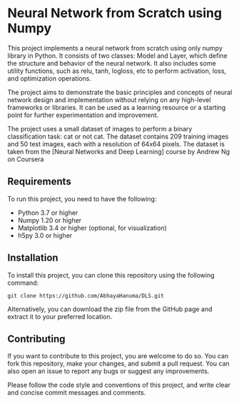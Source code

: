 # Neural Network from Scratch using Numpy

This project implements a neural network from scratch using only numpy library in Python. It consists of two classes: Model and Layer, which define the structure and behavior of the neural network. It also includes some utility functions, such as relu, tanh, logloss, etc to perform activation, loss, and optimization operations.

The project aims to demonstrate the basic principles and concepts of neural network design and implementation without relying on any high-level frameworks or libraries. It can be used as a learning resource or a starting point for further experimentation and improvement.

The project uses a small dataset of images to perform a binary classification task: cat or not cat. The dataset contains 209 training images and 50 test images, each with a resolution of 64x64 pixels. The dataset is taken from the [Neural Networks and Deep Learning] course by Andrew Ng on Coursera

## Requirements

To run this project, you need to have the following:

- Python 3.7 or higher
- Numpy 1.20 or higher
- Matplotlib 3.4 or higher (optional, for visualization)
- h5py 3.0 or higher

## Installation

To install this project, you can clone this repository using the following command:

`git clone https://github.com/AbhayaHanuma/DLS.git`

Alternatively, you can download the zip file from the GitHub page and extract it to your preferred location.

## Contributing
If you want to contribute to this project, you are welcome to do so. You can fork this repository, make your changes, and submit a pull request. You can also open an issue to report any bugs or suggest any improvements.

Please follow the code style and conventions of this project, and write clear and concise commit messages and comments.
